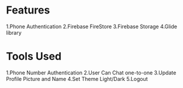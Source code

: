 # Features
1.Phone Authentication
2.Firebase FireStore
3.Firebase Storage
4.Glide library

# Tools Used
1.Phone Number Authentication
2.User Can Chat one-to-one
3.Update Profile Picture and Name
4.Set Theme Light/Dark
5.Logout
